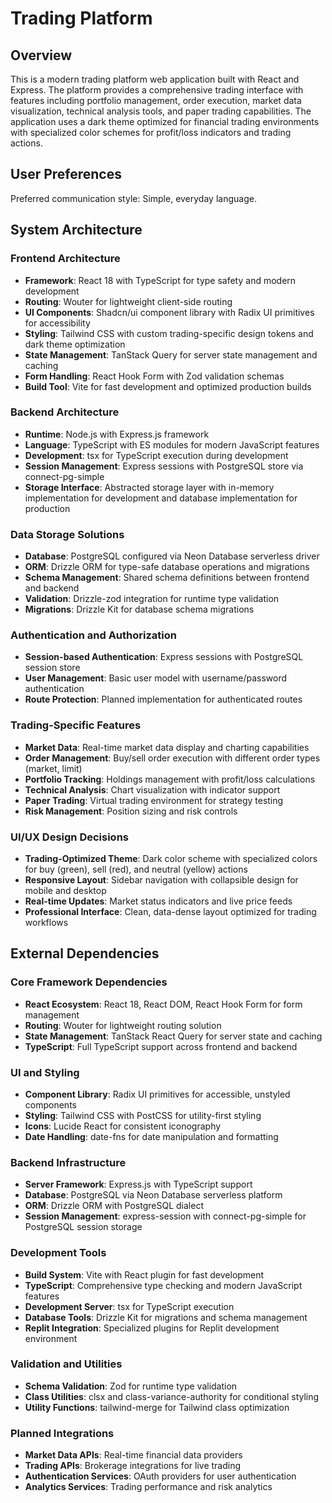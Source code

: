 # Trading Platform

## Overview

This is a modern trading platform web application built with React and Express. The platform provides a comprehensive trading interface with features including portfolio management, order execution, market data visualization, technical analysis tools, and paper trading capabilities. The application uses a dark theme optimized for financial trading environments with specialized color schemes for profit/loss indicators and trading actions.

## User Preferences

Preferred communication style: Simple, everyday language.

## System Architecture

### Frontend Architecture
- **Framework**: React 18 with TypeScript for type safety and modern development
- **Routing**: Wouter for lightweight client-side routing
- **UI Components**: Shadcn/ui component library with Radix UI primitives for accessibility
- **Styling**: Tailwind CSS with custom trading-specific design tokens and dark theme optimization
- **State Management**: TanStack Query for server state management and caching
- **Form Handling**: React Hook Form with Zod validation schemas
- **Build Tool**: Vite for fast development and optimized production builds

### Backend Architecture
- **Runtime**: Node.js with Express.js framework
- **Language**: TypeScript with ES modules for modern JavaScript features
- **Development**: tsx for TypeScript execution during development
- **Session Management**: Express sessions with PostgreSQL store via connect-pg-simple
- **Storage Interface**: Abstracted storage layer with in-memory implementation for development and database implementation for production

### Data Storage Solutions
- **Database**: PostgreSQL configured via Neon Database serverless driver
- **ORM**: Drizzle ORM for type-safe database operations and migrations
- **Schema Management**: Shared schema definitions between frontend and backend
- **Validation**: Drizzle-zod integration for runtime type validation
- **Migrations**: Drizzle Kit for database schema migrations

### Authentication and Authorization
- **Session-based Authentication**: Express sessions with PostgreSQL session store
- **User Management**: Basic user model with username/password authentication
- **Route Protection**: Planned implementation for authenticated routes

### Trading-Specific Features
- **Market Data**: Real-time market data display and charting capabilities
- **Order Management**: Buy/sell order execution with different order types (market, limit)
- **Portfolio Tracking**: Holdings management with profit/loss calculations
- **Technical Analysis**: Chart visualization with indicator support
- **Paper Trading**: Virtual trading environment for strategy testing
- **Risk Management**: Position sizing and risk controls

### UI/UX Design Decisions
- **Trading-Optimized Theme**: Dark color scheme with specialized colors for buy (green), sell (red), and neutral (yellow) actions
- **Responsive Layout**: Sidebar navigation with collapsible design for mobile and desktop
- **Real-time Updates**: Market status indicators and live price feeds
- **Professional Interface**: Clean, data-dense layout optimized for trading workflows

## External Dependencies

### Core Framework Dependencies
- **React Ecosystem**: React 18, React DOM, React Hook Form for form management
- **Routing**: Wouter for lightweight routing solution
- **State Management**: TanStack React Query for server state and caching
- **TypeScript**: Full TypeScript support across frontend and backend

### UI and Styling
- **Component Library**: Radix UI primitives for accessible, unstyled components
- **Styling**: Tailwind CSS with PostCSS for utility-first styling
- **Icons**: Lucide React for consistent iconography
- **Date Handling**: date-fns for date manipulation and formatting

### Backend Infrastructure
- **Server Framework**: Express.js with TypeScript support
- **Database**: PostgreSQL via Neon Database serverless platform
- **ORM**: Drizzle ORM with PostgreSQL dialect
- **Session Management**: express-session with connect-pg-simple for PostgreSQL session storage

### Development Tools
- **Build System**: Vite with React plugin for fast development
- **TypeScript**: Comprehensive type checking and modern JavaScript features
- **Development Server**: tsx for TypeScript execution
- **Database Tools**: Drizzle Kit for migrations and schema management
- **Replit Integration**: Specialized plugins for Replit development environment

### Validation and Utilities
- **Schema Validation**: Zod for runtime type validation
- **Class Utilities**: clsx and class-variance-authority for conditional styling
- **Utility Functions**: tailwind-merge for Tailwind class optimization

### Planned Integrations
- **Market Data APIs**: Real-time financial data providers
- **Trading APIs**: Brokerage integrations for live trading
- **Authentication Services**: OAuth providers for user authentication
- **Analytics Services**: Trading performance and risk analytics